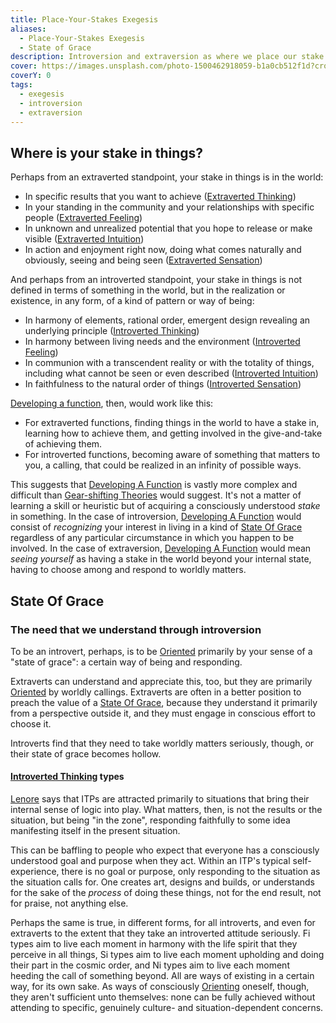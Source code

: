 ```yaml
---
title: Place-Your-Stakes Exegesis
aliases:
  - Place-Your-Stakes Exegesis
  - State of Grace
description: Introversion and extraversion as where we place our stake in the world
cover: https://images.unsplash.com/photo-1500462918059-b1a0cb512f1d?crop=entropy&cs=srgb&fm=jpg&ixid=M3wxOTcwMjR8MHwxfHNlYXJjaHw2fHxwbGFjZSUyMHlvdXIlMjBzdGFrZXN8ZW58MHx8fHwxNzM4MDM3Mzg4fDA&ixlib=rb-4.0.3&q=85
coverY: 0
tags:
  - exegesis
  - introversion
  - extraversion
---
```


## Where is your stake in things?

Perhaps from an extraverted standpoint, your stake in things is in the world:

- In specific results that you want to achieve ([Extraverted Thinking](/wiki/function-attitude/attitudes/extraverted-thinking))
- In your standing in the community and your relationships with specific people ([Extraverted Feeling](/wiki/function-attitude/attitudes/extraverted-feeling))
- In unknown and unrealized potential that you hope to release or make visible ([Extraverted Intuition](/wiki/function-attitude/attitudes/extraverted-intuition))
- In action and enjoyment right now, doing what comes naturally and obviously, seeing and being seen ([Extraverted Sensation](../../function-attitude/attitudes/extraverted-sensation.md))

And perhaps from an introverted standpoint, your stake in things is not defined in terms of something in the world, but in the realization or existence, in any form, of a kind of pattern or way of being:

- In harmony of elements, rational order, emergent design revealing an underlying principle ([Introverted Thinking](/wiki/function-attitude/attitudes/introverted-thinking))
- In harmony between living needs and the environment ([Introverted Feeling](/wiki/function-attitude/attitudes/introverted-feeling))
- In communion with a transcendent reality or with the totality of things, including what cannot be seen or even described ([Introverted Intuition](/wiki/function-attitude/attitudes/introverted-intuition))
- In faithfulness to the natural order of things ([Introverted Sensation](../../function-attitude/attitudes/introverted-sensation.md))

[Developing a function](/wiki/our-difficulties/terms-with-nonobvious-meanings#developing-a-function), then, would work like this:

- For extraverted functions, finding things in the world to have a stake in, learning how to achieve them, and getting involved in the give-and-take of achieving them.
- For introverted functions, becoming aware of something that matters to you, a calling, that could be realized in an infinity of possible ways.

This suggests that [Developing A Function](/wiki/our-difficulties/terms-with-nonobvious-meanings#developing-a-function) is vastly more complex and difficult than [Gear-shifting Theories](/wiki/exegeses/gear-shifting-exegesis) would suggest. It's not a matter of learning a skill or heuristic but of acquiring a consciously understood _stake_ in something. In the case of introversion, [Developing A Function](/wiki/our-difficulties/terms-with-nonobvious-meanings#developing-a-function) would consist of _recognizing_ your interest in living in a kind of [State Of Grace](/wiki/exegeses/introversion-extraversion/place-your-stakes-exegesis#state-of-grace) regardless of any particular circumstance in which you happen to be involved. In the case of extraversion, [Developing A Function](/wiki/our-difficulties/terms-with-nonobvious-meanings#developing-a-function) would mean _seeing yourself_ as having a stake in the world beyond your internal state, having to choose among and respond to worldly matters.

## State Of Grace

### The need that we understand through introversion

To be an introvert, perhaps, is to be [Oriented](/wiki/sign-interpretation/orienting) primarily by your sense of a "state of grace": a certain way of being and responding.

Extraverts can understand and appreciate this, too, but they are primarily [Oriented](/wiki/sign-interpretation/orienting) by worldly callings. Extraverts are often in a better position to preach the value of a [State Of Grace](/wiki/exegeses/introversion-extraversion/place-your-stakes-exegesis#state-of-grace), because they understand it primarily from a perspective outside it, and they must engage in conscious effort to choose it.

Introverts find that they need to take worldly matters seriously, though, or their state of grace becomes hollow.

#### [Introverted Thinking](/wiki/function-attitude/attitudes/introverted-thinking) types

[Lenore](/wiki/people-and-systems/lenore-thomson) says that ITPs are attracted primarily to situations that bring their internal sense of logic into play. What matters, then, is not the results or the situation, but being "in the zone", responding faithfully to some idea manifesting itself in the present situation.

This can be baffling to people who expect that everyone has a consciously understood goal and purpose when they act. Within an ITP's typical self-experience, there is no goal or purpose, only responding to the situation as the situation calls for. One creates art, designs and builds, or understands for the sake of the _process_ of doing these things, not for the end result, not for praise, not anything else.

Perhaps the same is true, in different forms, for all introverts, and even for extraverts to the extent that they take an introverted attitude seriously. Fi types aim to live each moment in harmony with the life spirit that they perceive in all things, Si types aim to live each moment upholding and doing their part in the cosmic order, and Ni types aim to live each moment heeding the call of something beyond. All are ways of existing in a certain way, for its own sake. As ways of consciously [Orienting](/wiki/sign-interpretation/orienting) oneself, though, they aren't sufficient unto themselves: none can be fully achieved without attending to specific, genuinely culture- and situation-dependent concerns.
